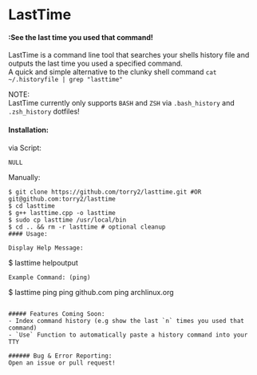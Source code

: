 # LastTime
#### :See the last time you used that command!
  
LastTime is a command line tool that searches your shells history file and outputs the last time you used a specified command.  
A quick and simple alternative to the clunky shell command `cat ~/.historyfile | grep "lasttime"`
  
NOTE:  
LastTime currently only supports `BASH` and `ZSH` via `.bash_history` and `.zsh_history` dotfiles!  
  
#### Installation:
via Script:  
```
NULL
```
  
Manually:  
```
$ git clone https://github.com/torry2/lasttime.git #OR git@github.com:torry2/lasttime
$ cd lasttime
$ g++ lasttime.cpp -o lasttime
$ sudo cp lasttime /usr/local/bin
$ cd .. && rm -r lasttime # optional cleanup
#### Usage:
  
Display Help Message:  
```
$ lasttime
helpoutput
```
Example Command: (ping)  
```
$ lasttime ping
ping github.com
ping archlinux.org
```
  
##### Features Coming Soon:  
- Index command history (e.g show the last `n` times you used that command)  
- `Use` Function to automatically paste a history command into your TTY  
  
###### Bug & Error Reporting:  
Open an issue or pull request!  

